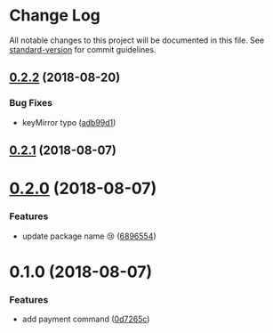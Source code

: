 # Change Log

All notable changes to this project will be documented in this file. See [standard-version](https://github.com/conventional-changelog/standard-version) for commit guidelines.

<a name="0.2.2"></a>
## [0.2.2](https://github.com/muZk/donna/compare/v0.2.1...v0.2.2) (2018-08-20)


### Bug Fixes

* keyMirror typo ([adb99d1](https://github.com/muZk/donna/commit/adb99d1))



<a name="0.2.1"></a>
## [0.2.1](https://github.com/muZk/donna/compare/v0.2.0...v0.2.1) (2018-08-07)



<a name="0.2.0"></a>
# [0.2.0](https://github.com/muZk/donna/compare/v0.1.0...v0.2.0) (2018-08-07)


### Features

* update package name :cry: ([6896554](https://github.com/muZk/donna/commit/6896554))



<a name="0.1.0"></a>
# 0.1.0 (2018-08-07)


### Features

* add payment command ([0d7265c](https://github.com/muZk/donna/commit/0d7265c))
